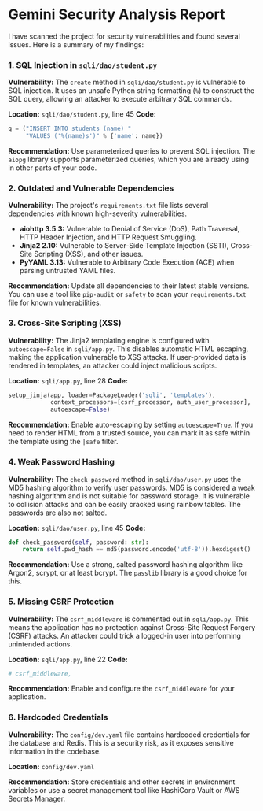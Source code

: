 # Gemini Security Analysis Report

I have scanned the project for security vulnerabilities and found several issues. Here is a summary of my findings:

### 1. SQL Injection in `sqli/dao/student.py`

**Vulnerability:** The `create` method in `sqli/dao/student.py` is vulnerable to SQL injection. It uses an unsafe Python string formatting (`%`) to construct the SQL query, allowing an attacker to execute arbitrary SQL commands.

**Location:** `sqli/dao/student.py`, line 45
**Code:**
```python
q = ("INSERT INTO students (name) "
     "VALUES ('%(name)s')" % {'name': name})
```

**Recommendation:** Use parameterized queries to prevent SQL injection. The `aiopg` library supports parameterized queries, which you are already using in other parts of your code.

### 2. Outdated and Vulnerable Dependencies

**Vulnerability:** The project's `requirements.txt` file lists several dependencies with known high-severity vulnerabilities.

*   **aiohttp 3.5.3:** Vulnerable to Denial of Service (DoS), Path Traversal, HTTP Header Injection, and HTTP Request Smuggling.
*   **Jinja2 2.10:** Vulnerable to Server-Side Template Injection (SSTI), Cross-Site Scripting (XSS), and other issues.
*   **PyYAML 3.13:** Vulnerable to Arbitrary Code Execution (ACE) when parsing untrusted YAML files.

**Recommendation:** Update all dependencies to their latest stable versions. You can use a tool like `pip-audit` or `safety` to scan your `requirements.txt` file for known vulnerabilities.

### 3. Cross-Site Scripting (XSS)

**Vulnerability:** The Jinja2 templating engine is configured with `autoescape=False` in `sqli/app.py`. This disables automatic HTML escaping, making the application vulnerable to XSS attacks. If user-provided data is rendered in templates, an attacker could inject malicious scripts.

**Location:** `sqli/app.py`, line 28
**Code:**
```python
setup_jinja(app, loader=PackageLoader('sqli', 'templates'),
            context_processors=[csrf_processor, auth_user_processor],
            autoescape=False)
```

**Recommendation:** Enable auto-escaping by setting `autoescape=True`. If you need to render HTML from a trusted source, you can mark it as safe within the template using the `|safe` filter.

### 4. Weak Password Hashing

**Vulnerability:** The `check_password` method in `sqli/dao/user.py` uses the MD5 hashing algorithm to verify user passwords. MD5 is considered a weak hashing algorithm and is not suitable for password storage. It is vulnerable to collision attacks and can be easily cracked using rainbow tables. The passwords are also not salted.

**Location:** `sqli/dao/user.py`, line 45
**Code:**
```python
def check_password(self, password: str):
    return self.pwd_hash == md5(password.encode('utf-8')).hexdigest()
```

**Recommendation:** Use a strong, salted password hashing algorithm like Argon2, scrypt, or at least bcrypt. The `passlib` library is a good choice for this.

### 5. Missing CSRF Protection

**Vulnerability:** The `csrf_middleware` is commented out in `sqli/app.py`. This means the application has no protection against Cross-Site Request Forgery (CSRF) attacks. An attacker could trick a logged-in user into performing unintended actions.

**Location:** `sqli/app.py`, line 22
**Code:**
```python
# csrf_middleware,
```

**Recommendation:** Enable and configure the `csrf_middleware` for your application.

### 6. Hardcoded Credentials

**Vulnerability:** The `config/dev.yaml` file contains hardcoded credentials for the database and Redis. This is a security risk, as it exposes sensitive information in the codebase.

**Location:** `config/dev.yaml`

**Recommendation:** Store credentials and other secrets in environment variables or use a secret management tool like HashiCorp Vault or AWS Secrets Manager.
